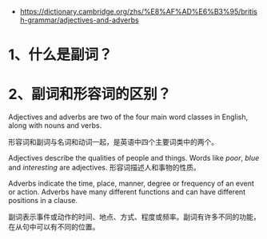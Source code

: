 - https://dictionary.cambridge.org/zhs/%E8%AF%AD%E6%B3%95/british-grammar/adjectives-and-adverbs

# 1、什么是副词？





# 2、副词和形容词的区别？

Adjectives and adverbs are two of the four main word classes in English, along with nouns and verbs.

形容词和副词与名词和动词一起，是英语中四个主要词类中的两个。

Adjectives describe the qualities of people and things. Words like *poor*, *blue* and *interesting* are adjectives. 
形容词描述人和事物的性质。

Adverbs indicate the time, place, manner, degree or frequency of an event or action. Adverbs have many different functions and can have different positions in a clause.

副词表示事件或动作的时间、地点、方式、程度或频率。副词有许多不同的功能，在从句中可以有不同的位置。